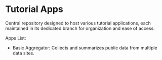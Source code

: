 # Tutorial Apps

Central repository designed to host various tutorial applications, each maintained in its dedicated branch for organization and ease of access.


Apps List:
- Basic Aggregator: Collects and summarizes public data from multiple data sites.
